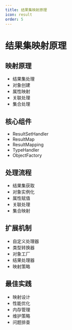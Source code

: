 ```yaml
---
title: 结果集映射原理
icon: result
order: 5
---
```


# 结果集映射原理

## 映射原理
- 结果集处理
- 对象创建
- 属性映射
- 关联处理
- 集合处理

## 核心组件
- ResultSetHandler
- ResultMap
- ResultMapping
- TypeHandler
- ObjectFactory

## 处理流程
- 结果集获取
- 对象实例化
- 属性赋值
- 关联处理
- 集合映射

## 扩展机制
- 自定义处理器
- 类型转换器
- 对象工厂
- 结果处理器
- 映射策略

## 最佳实践
- 映射设计
- 性能优化
- 内存管理
- 维护策略
- 问题排查
